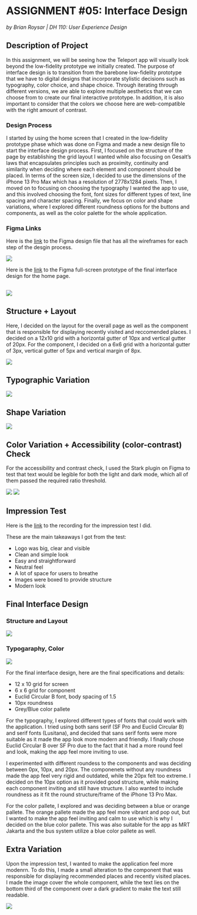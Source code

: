 # ASSIGNMENT #05: Interface Design
_by Brian Roysar | DH 110: User Experience Design_

## Description of Project
In this assignment, we will be seeing how the Teleport app will visually look beyond the low-fidelity prototype we initially created. The purpose of interface design is to transition from the barebone low-fidelity prototype that we have to digital designs that incorporate stylistic decisions such as typography, color choice, and shape choice. Through iterating through different versions, we are able to explore multiple aesthetics that we can choose from to create our final interactive prototype. In addition, it is also important to consider that the colors we choose here are web-compatible with the right amount of contrast. 

### Design Process
I started by using the home screen that I created in the low-fidelity prototype phase which was done on Figma and made a new design file to start the interface design process. First, I focused on the structure of the page by establishing the grid layout I wanted while also focusing on Gesalt’s laws that encapsulates principles such as proximity, continuity and similarity when deciding where each element and component should be placed. In terms of the screen size, I decided to use the dimensions of the iPhone 13 Pro Max which has a resolution of 2778x1284 pixels. Then, I moved on to focusing on choosing the typography I wanted the app to use, and this involved choosing the font, font sizes for different types of text, line spacing and character spacing. Finally, we focus on color and shape variations, where I explored different roundness options for the buttons and components, as well as the color palette for the whole application. 

### Figma Links
Here is the [link](https://www.figma.com/file/uEISIsSiGdifLYI0xHQ2vW/Interface-Deisgn?node-id=0%3A1) to the Figma design file that has all the wireframes for each step of the desgin process.

![](./images/preview.png)

Here is the [link](https://www.figma.com/proto/uEISIsSiGdifLYI0xHQ2vW/Interface-Deisgn?page-id=21%3A3667&node-id=21%3A3668&viewport=1204%2C666%2C1.35&scaling=min-zoom) to the Figma full-screen prototype of the final interface design for the home page.

##

![](./images/heading.png)

## Structure + Layout
Here, I decided on the layout for the overall page as well as the component that is responsible for displaying recently visited and reccomended places. I decided on a 12x10 grid with a horizontal gutter of 10px and vertical gutter of 20px. For the component, I decided on a 6x6 grid with a horizontal gutter of 3px, vertical gutter of 5px and vertical margin of 8px.

![](./images/grid.png)

## Typographic Variation
![](./images/type.png)

## Shape Variation
![](./images/shape_1.png)

## Color Variation + Accessibility (color-contrast) Check
For the accessibility and contrast check, I used the Stark plugin on Figma to test that text would be legible for both the light and dark mode, which all of them passed the required ratio threshold.

![](./images/color_dark.png)
![](./images/color_orange.png)


## Impression Test
Here is the [link](https://drive.google.com/file/d/1d4mBr92fHrgb6a2Bm8q6XKa9NV9-xaD6/view?usp=share_link) to the recording for the impression test I did.

These are the main takeaways I got from the test:
* Logo was big, clear and visible
* Clean and simple look
* Easy and straightforward
* Neutral feel
* A lot of space for users to breathe
* Images were boxed to provide structure
* Modern look

## Final Interface Design

### Structure and Layout
![](./images/grid.png)
### Typogaraphy, Color
![](./images/final2.png)

For the final interface design, here are the final specifications and details:
* 12 x 10 grid for screen
* 6 x 6 grid for component
* Euclid Circular B font, body spacing of 1.5
* 10px roundness 
* Grey/Blue color pallete

For the typography, I explored different types of fonts that could work with the application. I tried using both sans serif (SF Pro and Euclid Circular B) and serif fonts (Lusitana), and decided that sans serif fonts were more suitable as it made the app look more modern and friendly. I finally chose Euclid Circular B over SF Pro due to the fact that it had a more round feel and look, making the app feel more inviting to use. 

I experimented with different roundess to the components and was deciding between 0px, 10px, and 20px. The componenets without any roundness made the app feel very rigid and outdated, while the 20px felt too extreme. I decided on the 10px option as it provided good structure, while making each component inviting and still have structure. I also wanted to include roundness as it fit the round structure/frame of the iPhone 13 Pro Max.

For the color pallete, I explored and was deciding between a blue or orange pallete. The orange pallete made the app feel more vibrant and pop out, but I wanted to make the app feel inviting and calm to use which is why I decided on the blue color pallete. This was also suitable for the app as MRT Jakarta and the bus system utilize a blue color pallete as well. 

## Extra Variation
Upon the impression test, I wanted to make the application feel more modenrn. To do this, I made a small alteration to the component that was responsible for displaying recommended places and recently visited places. I made the image cover the whole component, while the text lies on the bottom third of the component over a dark gradient to make the text still readable. 

![](./images/extra.png)
